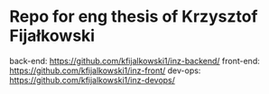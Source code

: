 # Repo for eng thesis of Krzysztof Fijałkowski

back-end: https://github.com/kfijalkowski1/inz-backend/
front-end: https://github.com/kfijalkowski1/inz-front/
dev-ops: https://github.com/kfijalkowski1/inz-devops/
